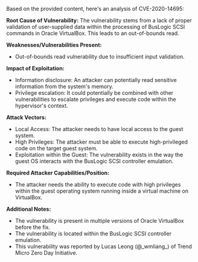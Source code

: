 Based on the provided content, here's an analysis of CVE-2020-14695:

**Root Cause of Vulnerability:**
The vulnerability stems from a lack of proper validation of user-supplied data within the processing of BusLogic SCSI commands in Oracle VirtualBox. This leads to an out-of-bounds read.

**Weaknesses/Vulnerabilities Present:**
- Out-of-bounds read vulnerability due to insufficient input validation.

**Impact of Exploitation:**
- Information disclosure: An attacker can potentially read sensitive information from the system's memory.
- Privilege escalation: It could potentially be combined with other vulnerabilities to escalate privileges and execute code within the hypervisor's context.

**Attack Vectors:**
- Local Access: The attacker needs to have local access to the guest system.
- High Privileges: The attacker must be able to execute high-privileged code on the target guest system.
- Exploitation within the Guest: The vulnerability exists in the way the guest OS interacts with the BusLogic SCSI controller emulation.

**Required Attacker Capabilities/Position:**
- The attacker needs the ability to execute code with high privileges within the guest operating system running inside a virtual machine on VirtualBox.

**Additional Notes:**

-   The vulnerability is present in multiple versions of Oracle VirtualBox before the fix.
-   The vulnerability is located within the BusLogic SCSI controller emulation.
-   This vulnerability was reported by Lucas Leong (@\_wmliang\_) of Trend Micro Zero Day Initiative.
